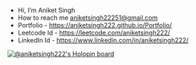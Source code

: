 - Hi, I’m Aniket Singh
- How to reach me aniketsingh22251@gmail.com
- Portfolio - https://aniketsingh222.github.io/Portfolio/
- Leetcode Id - https://leetcode.com/aniketsingh222/
- LinkedIn Id - https://www.linkedin.com/in/aniketsingh222/


[![@aniketsingh222's Holopin board](https://holopin.me/aniketsingh222)](https://holopin.io/@aniketsingh222)
